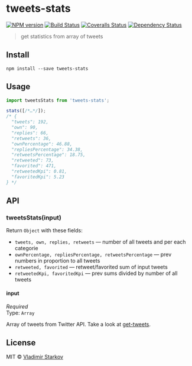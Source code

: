 # tweets-stats

[![NPM version][npm-image]][npm-url]
[![Build Status][travis-image]][travis-url]
[![Coveralls Status][coveralls-image]][coveralls-url]
[![Dependency Status][depstat-image]][depstat-url]

> get statistics from array of tweets

## Install

    npm install --save tweets-stats

## Usage

```js
import tweetsStats from 'tweets-stats';

stats([/*…*/]);
/* {
  "tweets": 192,
  "own": 90,
  "replies": 66,
  "retweets": 36,
  "ownPercentage": 46.88,
  "repliesPercentage": 34.38,
  "retweetsPercentage": 18.75,
  "retweeted": 73,
  "favorited": 471,
  "retweetedKpi": 0.81,
  "favoritedKpi": 5.23
} */
```

## API

### tweetsStats(input)

Return `Object` with these fields:

* `tweets, own, replies, retweets` — number of all tweets and per each categorie
* `ownPercentage, repliesPercentage, retweetsPercentage` — prev numbers in proportion to all tweets
* `retweeted, favorited` — retweet/favorited sum of input tweets
* `retweetedKpi, favoritedKpi` — prev sums divided by number of all tweets

#### input

*Required*  
Type: `Array`

Array of tweets from Twitter API. Take a look at [get-tweets][get-tweets].

[get-tweets]: https://github.com/iamstarkov/get-tweets

## License

MIT © [Vladimir Starkov](https://iamstarkov.com)

[npm-url]: https://npmjs.org/package/tweets-stats
[npm-image]: https://img.shields.io/npm/v/tweets-stats.svg?style=flat-square

[travis-url]: https://travis-ci.org/iamstarkov/tweets-stats
[travis-image]: https://img.shields.io/travis/iamstarkov/tweets-stats.svg?style=flat-square

[coveralls-url]: https://coveralls.io/r/iamstarkov/tweets-stats
[coveralls-image]: https://img.shields.io/coveralls/iamstarkov/tweets-stats.svg?style=flat-square

[depstat-url]: https://david-dm.org/iamstarkov/tweets-stats
[depstat-image]: https://david-dm.org/iamstarkov/tweets-stats.svg?style=flat-square
